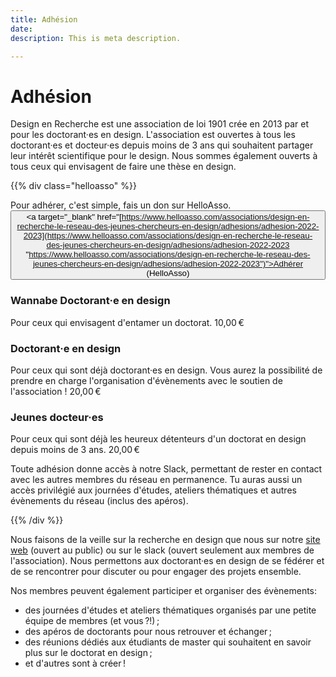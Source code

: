 ```yaml
---
title: Adhésion
date: 
description: This is meta description.

---
```

# Adhésion

Design en Recherche est une association de loi 1901 crée en 2013 par et pour les doctorant·es en design.
L'association est ouvertes à tous les doctorant·es et docteur·es depuis moins de 3 ans qui souhaitent partager leur intérêt scientifique pour le design. Nous sommes également ouverts à tous ceux qui envisagent de faire une thèse en design.

{{% div class="helloasso" %}}

Pour adhérer, c'est simple, fais un don sur HelloAsso. <button><a target="_blank" href="[https://www.helloasso.com/associations/design-en-recherche-le-reseau-des-jeunes-chercheurs-en-design/adhesions/adhesion-2022-2023](https://www.helloasso.com/associations/design-en-recherche-le-reseau-des-jeunes-chercheurs-en-design/adhesions/adhesion-2022-2023 "https://www.helloasso.com/associations/design-en-recherche-le-reseau-des-jeunes-chercheurs-en-design/adhesions/adhesion-2022-2023")">Adhérer (HelloAsso)</a></button>

### Wannabe Doctorant·e en design

Pour ceux qui envisagent d'entamer un doctorat.  <span class="montant">10,00 €</span>

### Doctorant·e en design

Pour ceux qui sont déjà doctorant·es en design. Vous aurez la possibilité de prendre en charge l'organisation d'évènements avec le soutien de l'association ! <span class="montant">20,00 €</span>

### Jeunes docteur·es

Pour ceux qui sont déjà les heureux détenteurs d'un doctorat en design depuis moins de 3 ans. <span class="montant">20,00 €</span>

Toute adhésion donne accès à notre Slack, permettant de rester en contact avec les autres membres du réseau en permanence. Tu auras aussi un accès privilégié aux journées d'études, ateliers thématiques et autres évènements du réseau (inclus des apéros).

{{% /div %}}

Nous faisons de la veille sur la recherche en design que nous sur notre [site web](/breves) (ouvert au public) ou sur le slack (ouvert seulement aux membres de l'association). Nous permettons aux doctorant·es en design de se fédérer et de se rencontrer pour discuter ou pour engager des projets ensemble.<br>

Nos membres peuvent également participer et organiser des évènements:

* des journées d'études et ateliers thématiques organisés par une petite équipe de membres (et vous ?!) ;
* des apéros de doctorants pour nous retrouver et échanger ;
* des réunions dédiés aux étudiants de master qui souhaitent en savoir plus sur le doctorat en design ;
* et d'autres sont à créer !